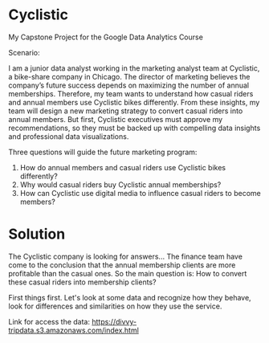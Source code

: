 # Cyclistic
My Capstone Project for the Google Data Analytics Course

Scenario:

I am a junior data analyst working in the marketing analyst team at Cyclistic, a bike-share company in Chicago. The director
of marketing believes the company’s future success depends on maximizing the number of annual memberships. Therefore,
my team wants to understand how casual riders and annual members use Cyclistic bikes differently. From these insights,
my team will design a new marketing strategy to convert casual riders into annual members. But first, Cyclistic executives
must approve my recommendations, so they must be backed up with compelling data insights and professional data
visualizations.

Three questions will guide the future marketing program:
1. How do annual members and casual riders use Cyclistic bikes differently?
2. Why would casual riders buy Cyclistic annual memberships?
3. How can Cyclistic use digital media to influence casual riders to become members?

# Solution

The Cyclistic company is looking for answers... The finance team have come to the conclusion that the annual membership clients are more
profitable than the casual ones. So the main question is: How to convert these casual riders into membership clients?

First things first. Let's look at some data and recognize how they behave, look for differences and similarities on how they use the service.

Link for access the data:
https://divvy-tripdata.s3.amazonaws.com/index.html

